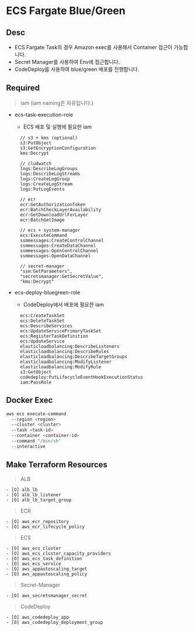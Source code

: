 # ECS Fargate Blue/Green

## Desc

- ECS Fargate Task의 경우 Amazon exec를 사용해서 Container 접근이 가능합니다.
- Secret Manager를 사용하여 Env에 접근합니다.
- CodeDeploy를 사용하여 blue/green 배포를 진행합니다.

## Required

> iam (iam naming은 자유입니다.)

- ecs-task-execution-role

  - ECS 배포 및 실행에 필요한 iam

  ```
    // s3 + kms (optional)
    s3:PutObject
    s3:GetEncryptionConfiguration
    kms:Decrypt

    // cludwatch
    logs:DescribeLogGroups
    logs:DescribeLogStreams
    logs:CreateLogGroup
    logs:CreateLogStream
    logs:PutLogEvents

    // ecr
    ecr:GetAuthorizationToken
    ecr:BatchCheckLayerAvailability
    ecr:GetDownloadUrlForLayer
    ecr:BatchGetImage

    // ecs + system-manager
    ecs:ExecuteCommand
    ssmmessages:CreateControlChannel
    ssmmessages:CreateDataChannel
    ssmmessages:OpenControlChannel
    ssmmessages:OpenDataChannel

    // secret-manager
    "ssm:GetParameters",
    "secretsmanager:GetSecretValue",
    "kms:Decrypt"
  ```

- ecs-deploy-bluegreen-role

  - CodeDeploy에서 배포에 필요한 iam

  ```
    ecs:CreateTaskSet
    ecs:DeleteTaskSet
    ecs:DescribeServices
    ecs:UpdateServicePrimaryTaskSet
    ecs:RegisterTaskDefinition
    ecs:UpdateService
    elasticloadbalancing:DescribeListeners
    elasticloadbalancing:DescribeRules
    elasticloadbalancing:DescribeTargetGroups
    elasticloadbalancing:ModifyListener
    elasticloadbalancing:ModifyRule
    s3:GetObject
    codedeploy:PutLifecycleEventHookExecutionStatus
    iam:PassRole
  ```

## Docker Exec

```sh
aws ecs execute-command
  --region <region>
  --cluster <cluster>
  --task <task-id>
  --container <container-id>
  --command "/bin/sh"
  --interactive
```

## Make Terraform Resources

> ALB

    - [O] alb_lb
    - [O] alb_lb_listener
    - [O] alb_lb_target_group

> ECR

    - [O] aws_ecr_repository
    - [O] aws_ecr_lifecycle_policy

> ECS

    - [O] aws_ecs_cluster
    - [O] aws_ecs_cluster_capacity_providers
    - [O] aws_ecs_task_definition
    - [O] aws_ecs_service
    - [O] aws_appautoscaling_target
    - [O] aws_appautoscaling_policy

> Secret-Manager

    - [O] aws_secretsmanager_secret

> CodeDeploy

    - [O] aws_codedeploy_app
    - [O] aws_codedeploy_deployment_group
